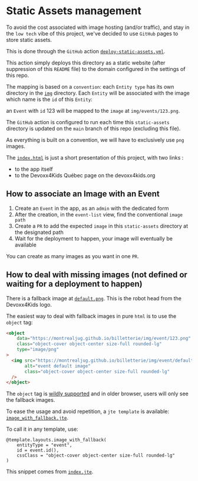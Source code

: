 # Static Assets management

To avoid the cost associated with image hosting (and/or traffic), and stay in the `low tech` vibe of this project, we've decided to use `GitHub` pages to store static assets.

This is done through the `GitHub` action [`deploy-static-assets.yml`](../.github/workflows/deploy-static-assets.yml).

This action simply deploys this directory as a static website (after suppression of this `README` file) to the domain configured in the settings of this repo.

The mapping is based on a `convention`: each `Entity type` has its own directory in the [`img`](./img) directory. Each `Entity` will be associated with the image which name is the `id` of this `Entity`:

an `Event` with `id` 123 will be mapped to the `image` at `img/events/123.png`.

The `GitHub` action is configured to run each time this `static-assets` directory is updated on the `main` branch of this repo (excluding this file).

As everything is built on a convention, we will have to exclusively use `png` images.

The [`index.html`](./index.html) is just a short presentation of this project, with two links :
- to the app itself
- to the Devoxx4Kids Québec page on the devoxx4kids.org

## How to associate an Image with an Event

1. Create an `Event` in the app, as an `admin` with the dedicated form
2. After the creation, in the `event-list` view, find the conventional `image path`
3. Create a `PR` to add the expected `image` in this `static-assets` directory at the designated path
4. Wait for the deployment to happen, your image will eventually be available

You can create as many images as you want in one `PR`.

## How to deal with missing images (not defined or waiting for a deployment to happen)

There is a fallback image at [`default.png`](./img/event/default.png). This is the robot head from the Devoxx4Kids logo.

The easiest way to deal with fallback images in pure `html` is to use the `object` tag:

```html
<object
    data="https://montrealjug.github.io/billetterie/img/event/123.png"
    class="object-cover object-center size-full rounded-lg"
    type="image/png"
>
  <img src="https://montrealjug.github.io/billetterie/img/event/default.png"
       alt="event default image"
       class="object-cover object-center size-full rounded-lg"
  />
</object>
```

The `object` tag is [wildly supported](https://caniuse.com/mdn-html_elements_object) and in older browser, users will only see the fallback images.

To ease the usage and avoid repetition, a `jte template` is available: [`image_with_fallback.jte`](../src/main/jte/layouts/image_with_fallback.jte).

To call it in any template, use:
```jte
@template.layouts.image_with_fallback(
    entityType = "event",
    id = event.id(),
    cssClass = "object-cover object-center size-full rounded-lg"
)
```

This snippet comes from [`index.jte`](../src/main/jte/index.jte).
